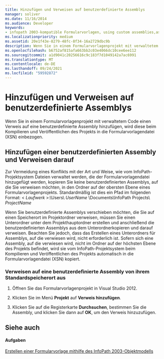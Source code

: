 ```yaml
---
title: Hinzufügen und Verweisen auf benutzerdefinierte Assemblys
manager: soliver
ms.date: 11/16/2014
ms.audience: Developer
keywords:
- infopath 2003-kompatible Formularvorlagen, using custom assemblies,assemblies [InfoPath 2007], adding custom using InfoPath 2003 object model
ms.localizationpriority: medium
ms.assetid: 20e1f43e-8279-48fc-8f34-16a2729dbc9b
description: Wenn Sie in einem Formularvorlagenprojekt mit verwaltetem Code einen Verweis auf eine benutzerdefinierte Assembly hinzufügen, wird diese beim Kompilieren und Veröffentlichen des Projekts in die Formularvorlagendatei (XSN) einbezogen.
ms.openlocfilehash: b6752af815afa663bb2c03e4066dc10cee6ee112
ms.sourcegitcommit: a1d9041c20256616c9c183f7d1049142a7ac6991
ms.translationtype: MT
ms.contentlocale: de-DE
ms.lasthandoff: 09/24/2021
ms.locfileid: "59592872"
---
```

# <a name="add-and-reference-custom-assemblies"></a>Hinzufügen und Verweisen auf benutzerdefinierte Assemblys

Wenn Sie in einem Formularvorlagenprojekt mit verwaltetem Code einen Verweis auf eine benutzerdefinierte Assembly hinzufügen, wird diese beim Kompilieren und Veröffentlichen des Projekts in die Formularvorlagendatei (XSN) einbezogen.
  
## <a name="add-and-reference-a-custom-assembly"></a>Hinzufügen einer benutzerdefinierten Assembly und Verweisen darauf

Zur Vermeidung eines Konflikts mit der Art und Weise, wie vom InfoPath-Projektsystem Dateien verwaltet werden, die der Formularvorlagendatei hinzugefügt werden, kopieren Sie keine benutzerdefinierten Assemblys, auf die Sie verweisen möchten, in den Ordner auf der obersten Ebene eines Formularvorlagenprojekts. Standardmäßig ist dies ein Pfad im folgenden Format: < *Laufwerk*  >:\Users\  *UserName*  \Documents\InfoPath Projects\  *ProjectName* 
  
Wenn Sie benutzerdefinierte Assemblys verschieben möchten, die Sie auf einen Speicherort im Projektordner verweisen, müssen Sie einen Unterordner unter dem Projekthauptordner erstellen und anschließend die benutzerdefinierten Assemblys aus dem Unterordnerkopieren und darauf verweisen. Beachten Sie jedoch, dass das Erstellen eines Unterordners für Assemblys, auf die verwiesen wird, nicht erforderlich ist. Sofern sich eine Assembly, auf die verwiesen wird, nicht im Ordner auf der höchsten Ebene des Projekts befindet, wird sie vom InfoPath-Projektsystem beim Kompilieren und Veröffentlichen des Projekts automatisch in die Formularvorlagendatei (XSN) kopiert.
  
### <a name="reference-a-custom-assembly-from-its-default-location"></a>Verweisen auf eine benutzerdefinierte Assembly von ihrem Standardspeicherort aus

1. Öffnen Sie das Formularvorlagenprojekt in Visual Studio 2012.
    
2. Klicken Sie im Menü **Projekt** auf **Verweis hinzufügen**.
    
3. Klicken Sie auf die Registerkarte **Durchsuchen**, bestimmen Sie die Assembly, und klicken Sie dann auf **OK**, um den Verweis hinzuzufügen. 
    
## <a name="see-also"></a>Siehe auch

#### <a name="tasks"></a>Aufgaben

[Erstellen einer Formularvorlage mithilfe des InfoPath 2003-Objektmodells](how-to-create-a-form-template-using-the-infopath-2003-object-model.md)

